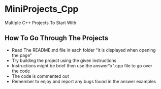 # MiniProjects_Cpp
Multiple C++ Projects To Start With

## How To Go Through The Projects
-	Read The README.md file in each folder "it is displayed when opening the page"
-	Try building the project using the given instructions
-	Instructions might be brief then use the answer"x".cpp file to go over the code
-	The code is commented out
-	Remember to enjoy and report any bugs found in the answer examples